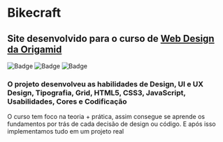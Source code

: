 # Bikecraft
## Site desenvolvido para o curso de [Web Design da Origamid](https://www.origamid.com/curso/web-design-completo/)

![Badge](https://img.shields.io/badge/HTML-html-green) 
![Badge](https://img.shields.io/badge/CSS-css-blue)
![Badge](https://img.shields.io/badge/JavaScript-javascript-yellow)

### **O projeto desenvolveu as habilidades de Design, UI e UX Design, Tipografia, Grid, HTML5, CSS3, JavaScript, Usabilidades, Cores e Codificação**

O curso tem foco na teoria + prática, assim consegue se aprende os fundamentos por trás de cada decisão de design ou código. E após isso implementamos tudo em um projeto real
